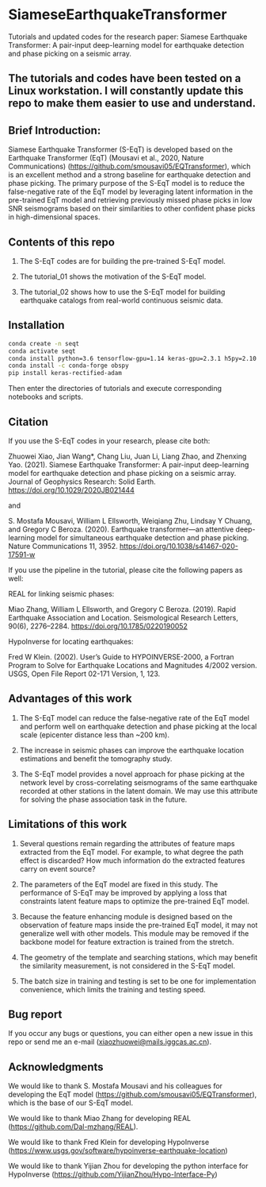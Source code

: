 # SiameseEarthquakeTransformer
Tutorials and updated codes for the research paper: Siamese Earthquake Transformer: A pair-input deep-learning model for earthquake detection and phase picking on a seismic array.

## **The tutorials and codes have been tested on a Linux workstation.** I will constantly update this repo to make them easier to use and understand.

## Brief Introduction:
Siamese Earthquake Transformer (S-EqT) is developed based on the Earthquake Transformer (EqT) (Mousavi et al., 2020, Nature Communications) (https://github.com/smousavi05/EQTransformer), which is an excellent method and a strong baseline for earthquake detection and phase picking. The primary purpose of the S-EqT model is to reduce the false-negative rate of the EqT model by leveraging latent information in the pre-trained EqT model and retrieving previously missed phase picks in low SNR seismograms based on their similarities to other confident phase picks in high-dimensional spaces.

## Contents of this repo
1. The S-EqT codes are for building the pre-trained S-EqT model.

2. The tutorial_01 shows the motivation of the S-EqT model.

3. The tutorial_02 shows how to use the S-EqT model for building earthquake catalogs from real-world continuous seismic data.

## Installation
```Bash
conda create -n seqt
conda activate seqt
conda install python=3.6 tensorflow-gpu=1.14 keras-gpu=2.3.1 h5py=2.10 matplotlib=3.2 pyyaml cudatoolkit cudnn pandas tqdm pyproj jupyter notebook basemap
conda install -c conda-forge obspy
pip install keras-rectified-adam
```
Then enter the directories of tutorials and execute corresponding notebooks and scripts.
## Citation
If you use the S-EqT codes in your research, please cite both:

Zhuowei Xiao, Jian Wang*, Chang Liu, Juan Li, Liang Zhao, and Zhenxing Yao. (2021). Siamese Earthquake Transformer: A pair-input deep-learning model for earthquake detection and phase picking on a seismic array. Journal of Geophysics Research: Solid Earth. https://doi.org/10.1029/2020JB021444

and

S. Mostafa Mousavi, William L Ellsworth, Weiqiang Zhu, Lindsay Y Chuang, and Gregory C Beroza. (2020). Earthquake transformer—an attentive deep-learning model for simultaneous earthquake detection and phase picking. Nature Communications 11, 3952. https://doi.org/10.1038/s41467-020-17591-w

If you use the pipeline in the tutorial, please cite the following papers as well:

REAL for linking seismic phases:

Miao Zhang, William L Ellsworth, and Gregory C Beroza. (2019). Rapid Earthquake Association and Location. Seismological Research Letters, 90(6), 2276–2284. https://doi.org/10.1785/0220190052

HypoInverse for locating earthquakes:

Fred W Klein. (2002). Userʼs Guide to HYPOINVERSE-2000, a Fortran Program to Solve for Earthquake Locations and Magnitudes 4/2002 version. USGS, Open File Report 02-171 Version, 1, 123.

## Advantages of this work
1. The S-EqT model can reduce the false-negative rate of the EqT model and perform well on earthquake detection and phase picking at the local scale (epicenter distance less than ~200 km).

2. The increase in seismic phases can improve the earthquake location estimations and benefit the tomography study.

3. The S-EqT model provides a novel approach for phase picking at the network level by cross-correlating seismograms of the same earthquake recorded at other stations in the latent domain. We may use this attribute for solving the phase association task in the future.

## Limitations of this work
1. Several questions remain regarding the attributes of feature maps extracted from the EqT model. For example, to what degree the path effect is discarded? How much information do the extracted features carry on event source? 

2. The parameters of the EqT model are fixed in this study. The performance of S-EqT may be improved by applying a loss that constraints latent feature maps to optimize the pre-trained EqT model.

3. Because the feature enhancing module is designed based on the observation of feature maps inside the pre-trained EqT model, it may not generalize well with other models. This module may be removed if the backbone model for feature extraction is trained from the stretch. 

4. The geometry of the template and searching stations, which may benefit the similarity measurement, is not considered in the S-EqT model.

5. The batch size in training and testing is set to be one for implementation convenience, which limits the training and testing speed.

## Bug report
If you occur any bugs or questions, you can either open a new issue in this repo or send me an e-mail (xiaozhuowei@mails.iggcas.ac.cn). 

## Acknowledgments
We would like to thank S. Mostafa Mousavi and his colleagues for developing the EqT model (https://github.com/smousavi05/EQTransformer), which is the base of our S-EqT model.

We would like to thank Miao Zhang for developing REAL (https://github.com/Dal-mzhang/REAL).

We would like to thank Fred Klein for developing HypoInverse (https://www.usgs.gov/software/hypoinverse-earthquake-location)

We would like to thank Yijian Zhou for developing the python interface for HypoInverse (https://github.com/YijianZhou/Hypo-Interface-Py)
